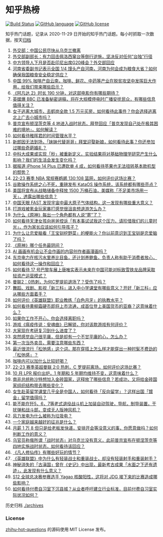 # 知乎热榜
[![Build Status](https://github.com/ToWeLong/zhihu-hot-questions/workflows/CI/badge.svg)](https://github.com/ToWeLong/zhihu-hot-questions/actions)
[![GitHub language](https://img.shields.io/badge/language-golang-orange.svg)](https://golang.org/)
[![GitHub license](https://img.shields.io/github/license/ToWeLong/zhihu-hot-questions)](https://github.com/ToWeLong/zhihu-hot-questions/blob/main/LICENSE)

知乎热门话题，记录从 2020-11-29 日开始的知乎热门话题。每小时抓取一次数据，按天[归档](./archives)

<!-- BEGIN -->

1. [外交部：中国公民尽快从乌克兰撤离](https://www.zhihu.com/question/575437811)
1. [外交部副部长：有力回击佩洛西窜台等倒行逆施，坚决反对任何“台独”行径](https://www.zhihu.com/question/575449269)
1. [中方领导人下月是否赴印尼出席G20峰会？外交部回应](https://www.zhihu.com/question/575448126)
1. [河南省委副书记表示全国 1/4 馒头产自河南，河南为何会成为粮食大省？如何确保我国粮食安全稳定供应？](https://www.zhihu.com/question/560944002)
1. [中国 99% 咖啡产自云南，咖啡、鲜花、中药等产业在脱贫攻坚中发挥巨大作用，给我们带来哪些启示？](https://www.zhihu.com/question/561106819)
1. [《阿凡达 2》时长 190 分钟，对这部电影你有哪些期待？](https://www.zhihu.com/question/560860974)
1. [英媒爆 BBC 已准备秘密讲稿，将在大规模停电时广播安抚民众，有哪些信息值得关注？](https://www.zhihu.com/question/560892984)
1. [女子逃离大城市，去鹤岗全款 1.5 万元买房，如何看待此事件？你会选择逃离北上广去小城市吗？](https://www.zhihu.com/question/561056655)
1. [普京宣布顿涅茨克等 4 地进入战时状态，拜登回应「普京发现自己处在极其困难的境地」，如何解读？](https://www.zhihu.com/question/561039991)
1. [如何看待稚晖君的时间管理水平？](https://www.zhihu.com/question/491456524)
1. [新郎因无法到场，「妹妹代替哥哥」拜堂迎娶新娘，如何看待此事？你还参加过哪些奇葩婚礼？](https://www.zhihu.com/question/560368057)
1. [中科大成果或实现「秒」被重新定义，实验结果将对基础物理学研究产生什么影响？我们的生活会发生变化吗？](https://www.zhihu.com/question/560939095)
1. [据报道 iPhone 14 Plus 已遭砍单 4 成，如何看待苹果也无法扭转基本款机型的颓势？](https://www.zhihu.com/question/561019264)
1. [22-23 赛季 NBA 常规赛鹈鹕 130:108 篮网，如何评价这场比赛？](https://www.zhihu.com/question/561012729)
1. [谷歌操作系统之心不死，重磅发布 KataOS 操作系统，该系统都有哪些亮点？](https://www.zhihu.com/question/560937437)
1. [美国将宣布从战略储备中释放 1500 万桶石油，美媒称「不足美市场用一天」，透露出哪些信息？](https://www.zhihu.com/question/561014349)
1. [中国天眼 FAST 发现宇宙中最大原子气体结构，这一发现有哪些重大意义？](https://www.zhihu.com/question/560969998)
1. [打游戏被氪金玩家暴打感觉很沮丧想退游怎么办？](https://www.zhihu.com/question/432032613)
1. [为什么《原神》每出一个角色都有人说“寄”了？](https://www.zhihu.com/question/559745650)
1. [如何看待天津女孩向爸爸控诉「有本事试试我这个压力，请珍惜我们的儿童时光」，作为家长应该如何引导孩子？](https://www.zhihu.com/question/560616228)
1. [为什么让恋爱脑看「王宝钏挖野菜」的梗能火？你以前意识到王宝钏是恋爱脑了吗？](https://www.zhihu.com/question/560604980)
1. [《原神》哪个任务最阴间？](https://www.zhihu.com/question/523045834)
1. [AI 画画有机会让不会作画的内容创作者画漫画吗？](https://www.zhihu.com/question/559933275)
1. [东京电力在核污水里养比目鱼，还计划养鲍鱼，负责人称有助于消费者放心，如何看待这一操作和回应？](https://www.zhihu.com/question/560974863)
1. [如何看待 17 号巴黎车展上唐唯实表示未来在中国可能对标致雪铁龙品牌采取轻资产运营模式？](https://www.zhihu.com/question/560806571)
1. [曼联2：0热刺，为何C罗提前退场了？受伤了吗？](https://www.zhihu.com/question/561013746)
1. [舞蹈、戏剧、影视「新三科」进入中小学课堂有哪些意义？开好「新三科」应从哪些方面着手？](https://www.zhihu.com/question/561092737)
1. [如何评价《英雄联盟》职业教练「白色月牙」的执教水平？](https://www.zhihu.com/question/411621998)
1. [如何看待黄柳霜硬币即将上市流通，成首位登上美国货币的亚裔？这意味着什么？](https://www.zhihu.com/question/560938944)
1. [如果你工作不开心，你会选择离职吗？](https://www.zhihu.com/question/560653039)
1. [游戏《瘟疫传说：安魂曲》已解锁，你对该款游戏有何评价？](https://www.zhihu.com/question/560326301)
1. [大家现在考研复习到什么进度了？](https://www.zhihu.com/question/428605755)
1. [突然感觉自己很平庸，但是却有一个不甘平庸的心，怎么办？](https://www.zhihu.com/question/560973015)
1. [第一次当外卖员，需要注意哪些东西？](https://www.zhihu.com/question/431355717)
1. [最近很流行「松弛感」这个词，那在穿搭上怎么样才能穿出一种时髦不费劲的「松弛感」？](https://www.zhihu.com/question/560099828)
1. [咖啡内可以加什么比较好喝？](https://www.zhihu.com/question/477751870)
1. [22-23 赛季英超曼联 2:0 热刺，C 罗提前离场，如何评价这场比赛？](https://www.zhihu.com/question/561010609)
1. [10 月 LPR 报价出炉，1 年期和 5 年期均维持不变，这意味着什么？](https://www.zhihu.com/question/561039507)
1. [南非总统称沙特想加入金砖国家，这释放了哪些信息？若成功，又将给金砖国家组织结构带去哪些变化？](https://www.zhihu.com/question/560612548)
1. [女生赴英留学课堂几乎全是中国人，如何看待「反向留学」？这样出国「镀金」留学值得吗？](https://www.zhihu.com/question/560785938)
1. [能不能在歼5，6，7等老式退役战斗机上加装自动驾驶，导航，制导装置，干扰弹和战斗部，变成无人版神风机？](https://www.zhihu.com/question/53372385)
1. [风力发电为什么被称为垃圾电？](https://www.zhihu.com/question/559536641)
1. [一个家庭越来越好的征兆是什么？](https://www.zhihu.com/question/555044022)
1. [月薪 1 万 8 但只是给老板发快递，安排开会等没意义的事，你愿意做吗？如何判断工作的意义？](https://www.zhihu.com/question/556824832)
1. [乌官员称俄所谓「战时状态」对乌克兰没有意义，此前普京宣布在顿涅茨克等四地实施战时状态，如何看待该回应？](https://www.zhihu.com/question/560962615)
1. [《凡人修仙传》有哪些好玩的情节？](https://www.zhihu.com/question/559087139)
1. [《英雄联盟》中为什么有轻装战士和重装战士，却没有轻装射手和重装射手？](https://www.zhihu.com/question/554307917)
1. [神秘消失的「古滇国」曾在《史记》中出现，最新考古成果「水面之下还有遗迹」，此发现有什么意义？](https://www.zhihu.com/question/560746199)
1. [S12 全球总决赛参赛选手 Yagao 核酸阳性，这将对 JDG 接下来的比赛造成哪些影响？](https://www.zhihu.com/question/560627669)
1. [如何看待付费自习室下沉县城？从业者呼吁建立行业标准，目前付费自习室实际状况如何？](https://www.zhihu.com/question/560704575)

<!-- END -->

历史归档 [./archives](./archives)


### License
[zhihu-hot-questions](https://github.com/towelong/zhihu-hot-questions) 的源码使用 MIT License 发布。